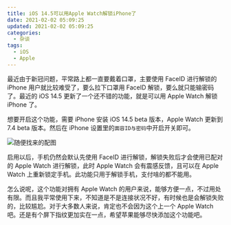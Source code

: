 ```yaml
---
title: iOS 14.5可以用Apple Watch解锁iPhone了
date: 2021-02-02 05:09:25
updated: 2021-02-02 05:09:25
categories:
  - 杂谈
tags:
  - iOS
  - Apple
---
```


最近由于新冠问题，平常路上都一直要戴着口罩，主要使用 FaceID 进行解锁的 iPhone 用户就比较难受了，要么拉下口罩用 FaceID 解锁，要么就只能输密码了。最近的 iOS 14.5 更新了一个还不错的功能，就是可以用 Apple Watch 解锁 iPhone 了。

<!--more-->

想要开启这个功能，需要 iPhone 安装 iOS 14.5 beta 版本，Apple Watch 更新到 7.4 beta 版本。然后在 iPhone 设置里的`面容ID与密码`中开启开关即可。

![随便找来的配图](https://img.iszy.xyz/20210224181657.png)

启用以后，手机仍然会默认先使用 FaceID 进行解锁，解锁失败后才会使用已配对的 Apple Watch 进行解锁，此时 Apple Watch 会有震感反馈，且可以在 Apple Watch 上重新锁定手机。此功能只用于解锁手机，支付啥的都不能用。

怎么说呢，这个功能对拥有 Apple Watch 的用户来说，能够方便一点，不过用处有限。而且我平常使用下来，不知道是不是连接状况不好，有时候也是会解锁失败的，比较尴尬。对于大多数人来说，肯定也不会因为这个上一个 Apple Watch 吧。还是有个屏下指纹更加实在一点，希望苹果能够尽快添加这个功能吧。
